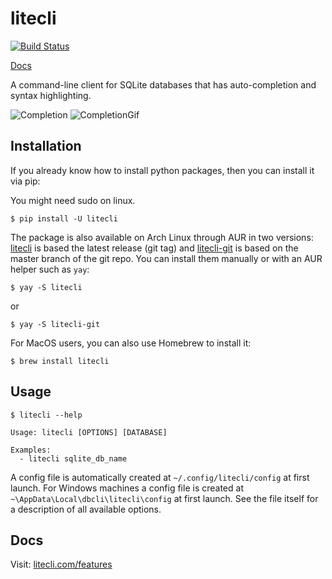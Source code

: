 # litecli

[![Build Status](https://travis-ci.org/dbcli/litecli.svg?branch=master)](https://travis-ci.org/dbcli/litecli)

[Docs](https://litecli.com)

A command-line client for SQLite databases that has auto-completion and syntax highlighting.

![Completion](screenshots/litecli.png)
![CompletionGif](screenshots/litecli.gif)

## Installation

If you already know how to install python packages, then you can install it via pip:

You might need sudo on linux.

```
$ pip install -U litecli
```

The package is also available on Arch Linux through AUR in two versions: [litecli](https://aur.archlinux.org/packages/litecli/) is based the latest release (git tag) and [litecli-git](https://aur.archlinux.org/packages/litecli-git/) is based on the master branch of the git repo. You can install them manually or with an AUR helper such as `yay`:

```
$ yay -S litecli
```
or

```
$ yay -S litecli-git
```

For MacOS users, you can also use Homebrew to install it:

```
$ brew install litecli
```

## Usage

```
$ litecli --help

Usage: litecli [OPTIONS] [DATABASE]

Examples:
  - litecli sqlite_db_name
```

A config file is automatically created at `~/.config/litecli/config` at first launch. For Windows machines a config file is created at `~\AppData\Local\dbcli\litecli\config` at first launch. See the file itself for a description of all available options.

## Docs

Visit: [litecli.com/features](https://litecli.com/features)
